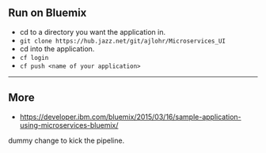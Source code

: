 ## Run on Bluemix

* cd to a directory you want the application in.
* ```git clone https://hub.jazz.net/git/ajlohr/Microservices_UI```
* cd into the application.
* ```cf login```
* ```cf push <name of your application>```

---
## More

* https://developer.ibm.com/bluemix/2015/03/16/sample-application-using-microservices-bluemix/

dummy change to kick the pipeline. 
